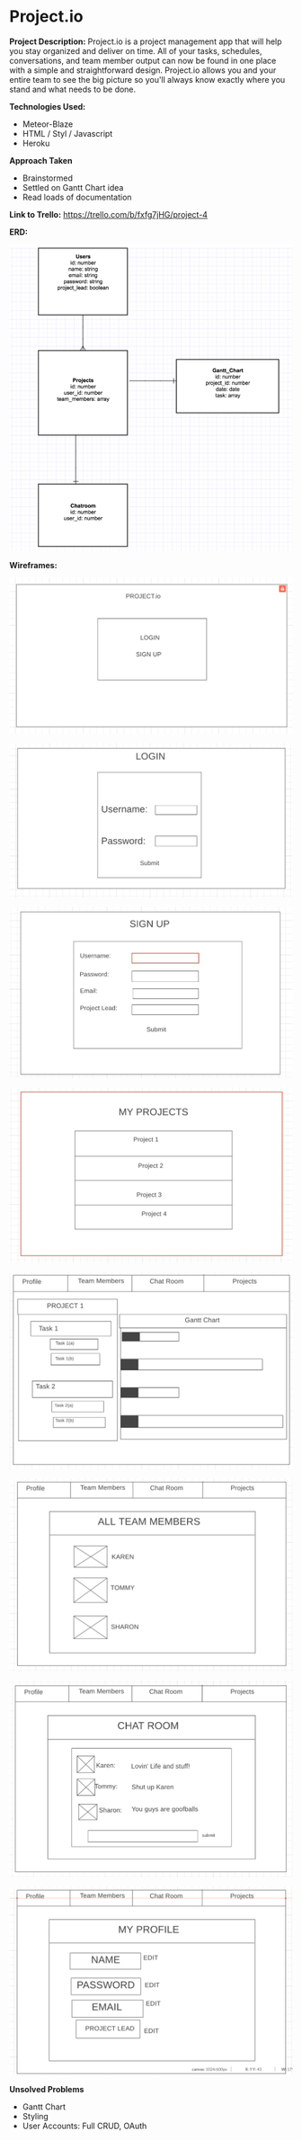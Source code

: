 
# Project.io

**Project Description:**
Project.io is a project management app that will help you stay organized and deliver on time.  All of your tasks, schedules, conversations, and team member output can now be found in one place with a simple and straightforward design.  Project.io allows you and your entire team to see the big picture so you'll always know exactly where you stand and what needs to be done.  

**Technologies Used:**

- Meteor-Blaze
- HTML / Styl / Javascript
- Heroku

**Approach Taken**
- Brainstormed
- Settled on Gantt Chart idea
- Read loads of documentation

**Link to Trello:**  https://trello.com/b/fxfg7jHG/project-4

**ERD:**

![erd](assets/ERD_PROJECT_4.png)

**Wireframes:**

![landing_page](assets/wireframe_1.png)

![log_in](assets/wireframe_2.png)

![sign_up](assets/wireframe_3.png)

![projects](assets/wireframe_4.png)

![project_profile](assets/wireframe_5.png)

![team_members](assets/wireframe_6.png)

![chat_room](assets/wireframe_7.png)

![profile](assets/wireframe_8.png)

**Unsolved Problems**
- Gantt Chart
- Styling
- User Accounts: Full CRUD, OAuth
